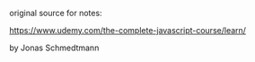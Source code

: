original source for notes:

https://www.udemy.com/the-complete-javascript-course/learn/

by Jonas Schmedtmann
